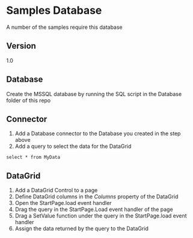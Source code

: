 # Samples Database

A number of the samples require this database

## Version

1.0

## Database

Create the MSSQL database by running the SQL script in the Database folder of this repo 

## Connector

1. Add a Database connector to the Database you created in the step above 
2. Add a query to select the data for the DataGrid
```
select * from MyData
```

## DataGrid

1. Add a DataGrid Control to a page
2. Define DataGrid columns in the *Columns* property of the DataGrid
3. Open the StartPage.load event handler
4. Drag the query in the StartPage.Load event handler of the page
5. Drag a SetValue function under the query in the StartPage.load event handler
6. Assign the data returned by the query to the DataGrid


